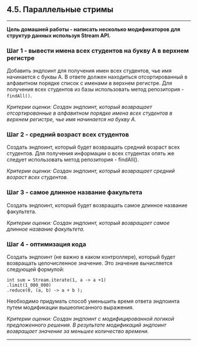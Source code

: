 ## 4.5. Параллельные стримы

***
**Цель домашней работы -  написать несколько модификаторов для структур данных используя Stream API.**

### Шаг 1 - вывести имена всех студентов на букву А в верхнем регистре

Добавить эндпоинт для получения имен всех студентов, чье имя начинается с буквы А. В ответе должен находиться отсортированный в алфавитном порядке список с именами в верхнем регистре. Для получения всех студентов из базы использовать метод репозитория - `findAll()`.

_Критерии оценки: Создан эндпоинт, который возвращает отсортированные в алфавитном порядке имена всех студентов в верхнем регистре, чье имя начинается на букву А._

### Шаг 2 - средний возраст всех студентов

Создать эндпоинт, который будет возвращать средний возраст всех студентов. Для получения информации о всех студентах опять же следует использовать метод репозитория - findAll().

_Критерии оценки: Создан эндпоинт, который возвращает средний возраст всех студентов._

### Шаг 3 - самое длинное название факультета

Создать эндпоинт, который будет возвращать самое длинное название факультета.

_Критерии оценки: Создан эндпоинт, который возвращает самое длинное название факультета._

### Шаг 4 - оптимизация кода

Создать эндпоинт (не важно в каком контроллере), который будет возвращать целочисленное значение. Это значение вычисляется следующей формулой:
```
int sum = Stream.iterate(1, a -> a +1) 
.limit(1_000_000) 
.reduce(0, (a, b) -> a + b );
```
Необходимо придумать способ уменьшить время ответа эндпоинта путем модификации вышеописанного выражения.

_Критерии оценки: Создан эндпоинт с модифицированной логикой предложенного решения. В результате модификаций эндпоинт возвращает значение за меньшее количество времени._
***